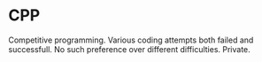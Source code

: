 # CPP
Competitive programming.
Various coding attempts both failed and successfull.
No such preference over different difficulties.
Private.

